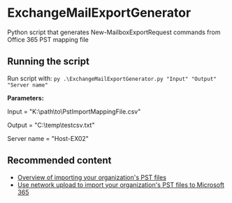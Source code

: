 # ExchangeMailExportGenerator
Python script that generates New-MailboxExportRequest commands from Office 365 PST mapping file 

## Running the script
Run script with: `py .\ExchangeMailExportGenerator.py "Input" "Output" "Server name"`

**Parameters:**

Input = "K:\\path\\to\\PstImportMappingFile.csv"

Output = "C:\\temp\\testcsv.txt"

Server name = "Host-EX02"

## Recommended content
- [Overview of importing your organization's PST files](https://docs.microsoft.com/en-us/microsoft-365/compliance/importing-pst-files-to-office-365)
- [Use network upload to import your organization's PST files to Microsoft 365](https://docs.microsoft.com/en-us/microsoft-365/compliance/use-network-upload-to-import-pst-files)
